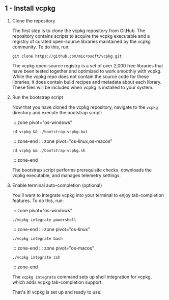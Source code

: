 ## 1 - Install vcpkg

1. Clone the repository

    The first step is to clone the vcpkg repository from GitHub. The repository contains scripts to acquire the vcpkg executable and a registry of curated open-source libraries maintained by the vcpkg community. To do this, run:

    ```console
    git clone https://github.com/microsoft/vcpkg.git
    ```

    The vcpkg open-source registry is a set of over 2,000 free libraries that have been tested together and optimized to work smoothly with vcpkg. While the vcpkg repo does not contain the source code for these libraries, it does contain build recipes and metadata about each library. These files will be included when vcpkg is installed to your system.

2. Run the bootstrap script

    Now that you have cloned the vcpkg repository, navigate to the `vcpkg` directory and execute the bootstrap script:

    ::: zone pivot="os-windows"

    ```console
    cd vcpkg && ./bootstrap-vcpkg.bat
    ```

    ::: zone-end
    ::: zone pivot="os-linux,os-macos"

    ```console
    cd vcpkg && ./bootstrap-vcpkg.sh
    ```

    ::: zone-end

    The bootstrap script performs prerequisite checks, downloads the vcpkg executable, and manages telemetry settings.

3. Enable terminal auto-completion (optional)

    You'll want to integrate vcpkg into your terminal to enjoy tab-completion features. To do this, run:

    ::: zone pivot="os-windows"

    ```console
    ./vcpkg integrate powershell
    ```

    ::: zone-end
    ::: zone pivot="os-linux"

    ```console
    ./vcpkg integrate bash
    ```

    ::: zone-end
    ::: zone pivot="os-macos"

    ```console
    ./vcpkg integrate zsh
    ```

    ::: zone-end

    The `vcpkg integrate` command sets up shell integration for vcpkg, which adds vcpkg tab-completion support.

    That's it! vcpkg is set up and ready to use.
